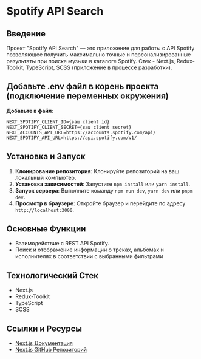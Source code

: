 # Spotify API Search

## Введение
Проект "Spotify API Search" — это приложение для работы с API Spotify позволяющее получить максимально точные и персонализированные результаты при поиске музыки в каталоге Spotify. Стек - Next.js, Redux-Toolkit, TypeScript, SCSS (приложение в процессе разработки).

## Добавьте .env файл в корень проекта (подключение переменных окружения)
**Добавьте в файл**: 
```
NEXT_SPOTIFY_CLIENT_ID={ваш client id}
NEXT_SPOTIFY_CLIENT_SECRET={ваш client secret}
NEXT_ACCOUNTS_API_URL=https://accounts.spotify.com/api/
NEXT_SPOTIFY_API_URL=https://api.spotify.com/v1/
```

## Установка и Запуск
1. **Клонирование репозитория**: Клонируйте репозиторий на ваш локальный компьютер.
2. **Установка зависимостей**: Запустите `npm install` или `yarn install`.
3. **Запуск сервера**: Выполните команду `npm run dev`, `yarn dev` или `pnpm dev`.
4. **Просмотр в браузере**: Откройте браузер и перейдите по адресу `http://localhost:3000`.

## Основные Функции
- Взаимодействие с REST API Spotify.
- Поиск и отображение информации о треках, альбомах и исполнителях в соответствии с выбранными фильтрами

## Технологический Стек
- Next.js
- Redux-Toolkit
- TypeScript
- SCSS

## Ссылки и Ресурсы
- [Next.js Документация](https://nextjs.org/docs)
- [Next.js GitHub Репозиторий](https://github.com/vercel/next.js/)
